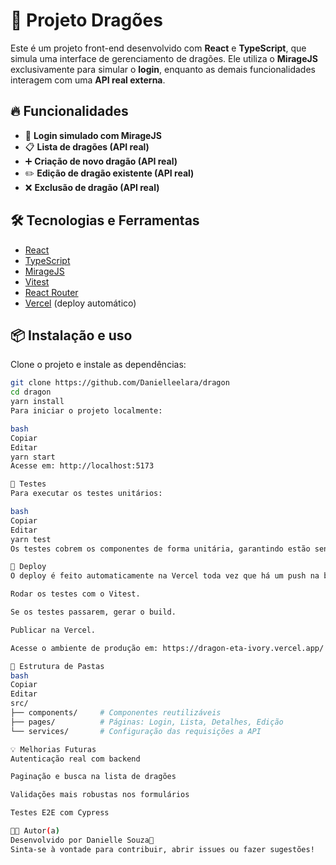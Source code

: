 # 🐉 Projeto Dragões

Este é um projeto front-end desenvolvido com **React** e **TypeScript**, que simula uma interface de gerenciamento de dragões. Ele utiliza o **MirageJS** exclusivamente para simular o **login**, enquanto as demais funcionalidades interagem com uma **API real externa**.

## 🔥 Funcionalidades

- 🔐 **Login simulado com MirageJS**
- 📋 **Lista de dragões (API real)**
- ➕ **Criação de novo dragão (API real)**
- ✏️ **Edição de dragão existente (API real)**
- ❌ **Exclusão de dragão (API real)**

## 🛠️ Tecnologias e Ferramentas

- [React](https://reactjs.org/)
- [TypeScript](https://www.typescriptlang.org/)
- [MirageJS](https://miragejs.com/)
- [Vitest](https://vitest.dev/)
- [React Router](https://reactrouter.com/)
- [Vercel](https://vercel.com/) (deploy automático)

## 📦 Instalação e uso

Clone o projeto e instale as dependências:

```bash
git clone https://github.com/Danielleelara/dragon
cd dragon
yarn install
Para iniciar o projeto localmente:

bash
Copiar
Editar
yarn start
Acesse em: http://localhost:5173

🧪 Testes
Para executar os testes unitários:

bash
Copiar
Editar
yarn test
Os testes cobrem os componentes de forma unitária, garantindo estão sendo renderizados corretamente.

🚀 Deploy
O deploy é feito automaticamente na Vercel toda vez que há um push na branch master. O pipeline está configurado para:

Rodar os testes com o Vitest.

Se os testes passarem, gerar o build.

Publicar na Vercel.

Acesse o ambiente de produção em: https://dragon-eta-ivory.vercel.app/

🧾 Estrutura de Pastas
bash
Copiar
Editar
src/
├── components/     # Componentes reutilizáveis
├── pages/          # Páginas: Login, Lista, Detalhes, Edição
└── services/       # Configuração das requisições a API

💡 Melhorias Futuras
Autenticação real com backend

Paginação e busca na lista de dragões

Validações mais robustas nos formulários

Testes E2E com Cypress

👩‍💻 Autor(a)
Desenvolvido por Danielle Souza💙
Sinta-se à vontade para contribuir, abrir issues ou fazer sugestões!